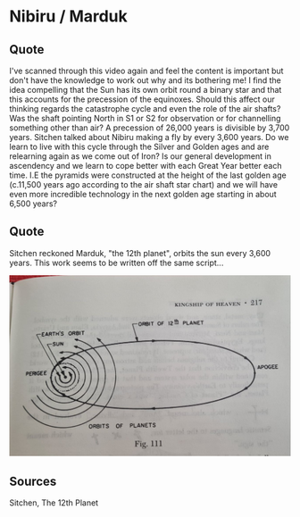 # Nibiru / Marduk

## Quote

I've scanned through this video again and feel the content is important but don't have the knowledge to work out why and its bothering me! I find the idea compelling that the Sun has its own orbit round a binary star and that this accounts for the precession of the equinoxes. Should this affect our thinking regards the catastrophe cycle and even the role of the air shafts? Was the shaft pointing North in S1 or S2 for observation or for channelling something other than air? A precession of 26,000 years is divisible by 3,700 years. Sitchen talked about Nibiru making a fly by every 3,600 years. Do we learn to live with this cycle through the Silver and Golden ages and are relearning again as we come out of Iron? Is our general development in ascendency and we learn to cope better with each Great Year better each time. I.E the pyramids were constructed at the height of the last golden age (c.11,500 years ago according to the air shaft star chart) and we will have even more incredible technology in the next golden age starting in about 6,500 years?

## Quote

Sitchen reckoned Marduk, "the 12th planet", orbits the sun every 3,600 years. This work seems to be written off the same script...

![](img/marduk.jpg)

## Sources

Sitchen, The 12th Planet